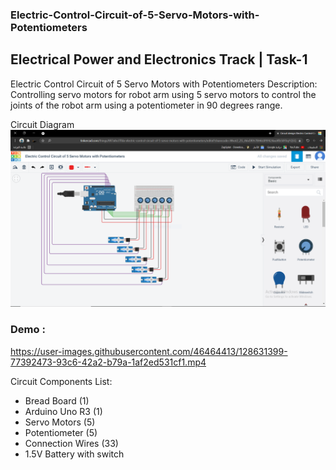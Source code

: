 ### Electric-Control-Circuit-of-5-Servo-Motors-with-Potentiometers
## Electrical Power and Electronics Track | Task-1
Electric Control Circuit of 5 Servo Motors with Potentiometers
Description: Controlling servo motors for robot arm using 5 servo motors to control the joints of the robot arm using a potentiometer in 90 degrees range.

Circuit Diagram 
![](https://github.com/cpeibrahem/Electric-Control-Circuit-of-5-Servo-Motors-with-Potentiometers/blob/main/Circuit%20diagram.PNG)

### Demo :
https://user-images.githubusercontent.com/46464413/128631399-77392473-93c6-42a2-b79a-1af2ed531cf1.mp4

Circuit Components List:
* Bread Board (1)
* Arduino Uno R3 (1)
* Servo Motors (5)
* Potentiometer (5)
* Connection Wires (33)
* 1.5V Battery with switch
